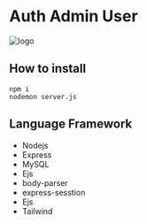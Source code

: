 # Auth Admin User

![logo](https://cdn.discordapp.com/attachments/1198124910950752288/1202400407452786791/image.png?ex=65cd51a4&is=65badca4&hm=e63d575e03460e3c2a703519137e1202b2a57ae4a1577b801f71e7ef1e7ded4d&)

## How to install
```
npm i
nodemon server.js
```

## Language Framework
* Nodejs
* Express
* MySQL
* Ejs
* body-parser
* express-sesstion
* Ejs
* Tailwind
